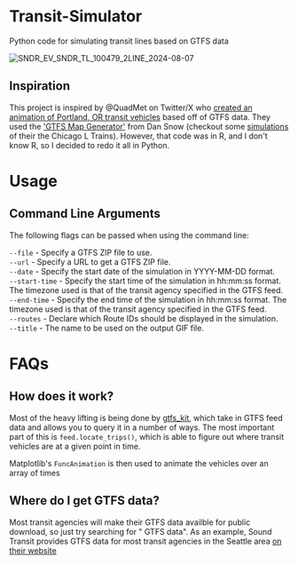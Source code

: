 # Transit-Simulator
Python code for simulating transit lines based on GTFS data

![SNDR_EV_SNDR_TL_100479_2LINE_2024-08-07](https://github.com/user-attachments/assets/e9a8b57f-2f1a-46e3-aa8a-e1ac84f31454)

## Inspiration
This project is inspired by @QuadMet on Twitter/X who [created an animation of Portland, OR transit vehicles](https://twitter.com/quadmet/status/1768852830012805455?s=12&t=UdCSxpmnsn74xbyL8_LL1A) based off of GTFS data. They used the ['GTFS Map Generator'](https://gist.github.com/dfsnow/6cef8184ed0dbccadc0cd56a0d22b8be) from Dan Snow (checkout some [simulations](https://sno.ws/writing/2021/03/03/creating-moving-transit-maps-with-r-and-gtfs-feeds/) of their the Chicago L Trains). However, that code was in R, and I don't know R, so I decided to redo it all in Python.

# Usage

## Command Line Arguments
The following flags can be passed when using the command line:

`--file` - Specify a GTFS ZIP file to use.<br />
`--url` - Specify a URL to get a GTFS ZIP file.<br />
`--date` - Specify the start date of the simulation in YYYY-MM-DD format.<br />
`--start-time` - Specify the start time of the simulation in hh:mm:ss format. The timezone used is that of the transit agency specified in the GTFS feed.<br />
`--end-time` - Specify the end time of the simulation in hh:mm:ss format. The timezone used is that of the transit agency specified in the GTFS feed.<br />
`--routes` - Declare which Route IDs should be displayed in the simulation.<br />
`--title` - The name to be used on the output GIF file.

# FAQs

## How does it work?
Most of the heavy lifting is being done by [gtfs_kit](https://github.com/mrcagney/gtfs_kit), which take in GTFS feed data and allows you to query it in a number of ways. The most important part of this is `feed.locate_trips()`, which is able to figure out where transit vehicles are at a given point in time.

Matplotlib's `FuncAnimation` is then used to animate the vehicles over an array of times

## Where do I get GTFS data?
Most transit agencies will make their GTFS data availble for public download, so just try searching for "<city name> GTFS data". As an example, Sound Transit provides GTFS data for most transit agencies in the Seattle area [on their website](https://www.soundtransit.org/help-contacts/business-information/open-transit-data-otd/otd-downloads)
